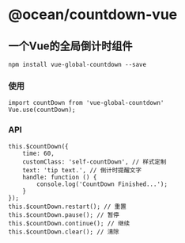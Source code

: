 # @ocean/countdown-vue

## 一个Vue的全局倒计时组件
```
npm install vue-global-countdown --save
```

### 使用
```
import countDown from 'vue-global-countdown'
Vue.use(countDown);
```

### API
```
this.$countDown({
    time: 60,
    customClass: 'self-countDown', // 样式定制
    text: 'tip text.', // 倒计时提醒文字
    handle: function () {
        console.log('CountDown Finished...');
    }
});
this.$countDown.restart(); // 重置
this.$countDown.pause(); // 暂停
this.$countDown.continue(); // 继续
this.$countDown.clear(); // 清除
```
